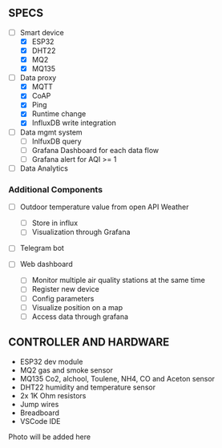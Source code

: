 ## SPECS
- [ ] Smart device
    - [x] ESP32
    - [x] DHT22
    - [x] MQ2
    - [x] MQ135

- [ ] Data proxy
    - [x] MQTT 
    - [x] CoAP
    - [x] Ping
    - [x] Runtime change
    - [x] InfluxDB write integration
- [ ] Data mgmt system
    - [ ] InlfuxDB query 
    - [ ] Grafana Dashboard for each data flow
    - [ ] Grafana alert for AQI >= 1
- [ ] Data Analytics

### Additional Components
- [ ] Outdoor temperature value from open API Weather
    - [ ] Store in influx 
    - [ ] Visualization through Grafana

- [ ] Telegram bot

- [ ] Web dashboard
    - [ ] Monitor multiple air quality stations at the same time
    - [ ] Register new device
    - [ ] Config parameters
    - [ ] Visualize position on a map
    - [ ] Access data through grafana
## CONTROLLER AND HARDWARE 
- ESP32 dev module
- MQ2 gas and smoke sensor
- MQ135 Co2, alchool, Toulene, NH4, CO and Aceton sensor
- DHT22 humidity and temperature sensor
- 2x 1K Ohm resistors
- Jump wires
- Breadboard
- VSCode IDE

Photo will be added here 